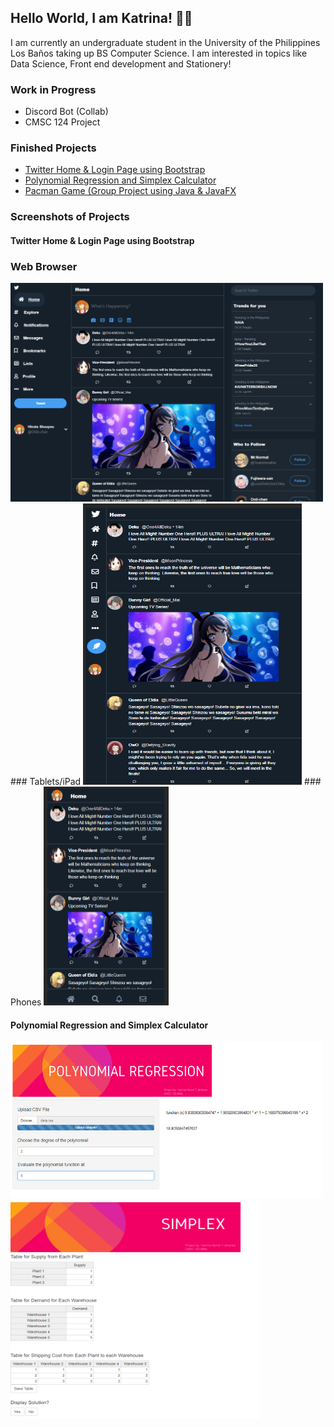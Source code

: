 ## Hello World, I am Katrina! :woman_technologist:

I am currently an undergraduate student in the University of the Philippines Los Baños taking up BS Computer Science. I am interested in topics like Data Science, Front end development and Stationery! 

### Work in Progress       
   * Discord Bot (Collab)  
   * CMSC 124 Project      
 
     
### Finished Projects                                                                                                                                               
   * [Twitter Home & Login Page using Bootstrap](https://github.com/krtjimenea/exercise-1-twitter-bootstrap/ "Twitter Home & Login Page using Bootstrap")            
   * [Polynomial Regression and Simplex Calculator](https://jimenea-cs150-project.shinyapps.io/HomePage/ "Polynomial Regression and Simplex Calculator") 
   * [Pacman Game (Group Project using Java & JavaFX](https://github.com/krtjimenea/CMSC-22-PACMAN-FINAL-PROJECT "[Pacman Game (Group Project using Java/JavaFX")    
 
 
     
### Screenshots of Projects
   #### Twitter Home & Login Page using Bootstrap
   ### Web Browser
   <img src="https://github.com/krtjimenea/krtjimenea/blob/main/Picture3.png" width="500" height="350">
   ### Tablets/iPad
   <img src="https://github.com/krtjimenea/krtjimenea/blob/main/Picture5.png" width="350" height="450">
   ### Phones
   <img src="https://github.com/krtjimenea/krtjimenea/blob/main/Picture4.png" width="200" height="350">

   
   
   #### Polynomial Regression and Simplex Calculator
   <img src="https://github.com/krtjimenea/krtjimenea/blob/main/Picture1.png" width="500" height="250">
   <img src="https://github.com/krtjimenea/krtjimenea/blob/main/Picture2.png" width="400" height="350">
